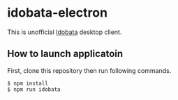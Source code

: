 # idobata-electron

This is unofficial [Idobata](https://idobata.io) desktop client.

## How to launch applicatoin

First, clone this repository then run following commands.

```
$ npm install
$ npm run idobata
```

